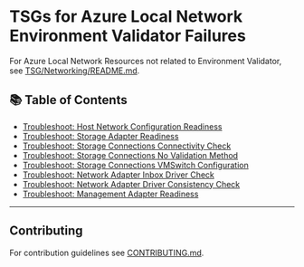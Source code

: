 # TSGs for Azure Local Network Environment Validator Failures

For Azure Local Network Resources not related to Environment Validator, see [TSG/Networking/README.md](../../Networking/README.md).

## 📚 Table of Contents

- [Troubleshoot: Host Network Configuration Readiness](Troubleshoot-Network-Test-HostNetworkConfigurationReadiness.md)
- [Troubleshoot: Storage Adapter Readiness](Troubleshoot-Network-Test-StorageAdapterReadiness.md)
- [Troubleshoot: Storage Connections Connectivity Check](Troubleshoot-Network-Test-StorageConnections-ConnectivityCheck.md)
- [Troubleshoot: Storage Connections No Validation Method](Troubleshoot-Network-Test-StorageConnections-NoValidationMethod.md)
- [Troubleshoot: Storage Connections VMSwitch Configuration](Troubleshoot-Network-Test-StorageConnections-VMSwitch-Configuration.md)
- [Troubleshoot: Network Adapter Inbox Driver Check](Troubleshoot-Network-Test-NetworkAdapter-InboxDriver.md)
- [Troubleshoot: Network Adapter Driver Consistency Check](Troubleshoot-Network-Test-NetworkAdapter-DriverConsistency.md)
- [Troubleshoot: Management Adapter Readiness](Troubleshoot-Network-Test-ManagementAdapterReadiness.md)

---

## Contributing

For contribution guidelines see [CONTRIBUTING.md](CONTRIBUTING.md).
